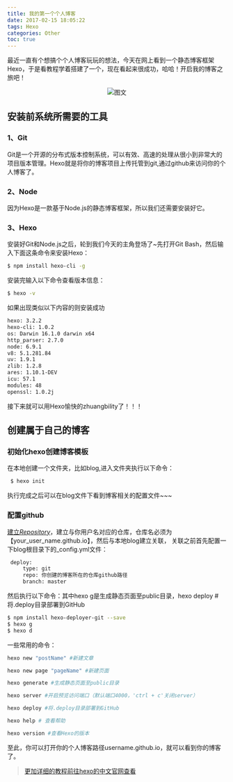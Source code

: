 ```yaml
---
title: 我的第一个个人博客
date: 2017-02-15 18:05:22
tags: Hexo
categories: Other
toc: true
---
```

最近一直有个想搞个个人博客玩玩的想法，今天在网上看到一个静态博客框架Hexo，于是看教程学着搭建了一个，现在看起来很成功，哈哈！开启我的博客之旅吧！

<div align="center"><img src="http://www.w3cplus.com/sites/default/files/blogs/2017/1702/understanding-flexbox-3.gif" alt="图文"></div>

<!-- more -->

## 安装前系统所需要的工具

### 1、Git

Git是一个开源的分布式版本控制系统，可以有效、高速的处理从很小到非常大的项目版本管理。Hexo就是将你的博客项目上传托管到git,通过github来访问你的个人博客了。

### 2、Node

因为Hexo是一款基于Node.js的静态博客框架，所以我们还需要安装好它。


### 3、Hexo

安装好Git和Node.js之后，轮到我们今天的主角登场了~先打开Git Bash，然后输入下面这条命令来安装Hexo：

``` bash
$ npm install hexo-cli -g
``` 

安装完输入以下命令查看版本信息：

``` bash
$ hexo -v
``` 

如果出现类似以下内容的则安装成功

``` bash
hexo: 3.2.2
hexo-cli: 1.0.2
os: Darwin 16.1.0 darwin x64
http_parser: 2.7.0
node: 6.9.1
v8: 5.1.281.84
uv: 1.9.1
zlib: 1.2.8
ares: 1.10.1-DEV
icu: 57.1
modules: 48
openssl: 1.0.2j
``` 

接下来就可以用Hexo愉快的zhuangbility了！！！

## 创建属于自己的博客

### 初始化hexo创建博客模板

在本地创建一个文件夹，比如blog,进入文件夹执行以下命令：

``` bash
 $ hexo init
``` 
执行完成之后可以在blog文件下看到博客相关的配置文件~~~

### 配置github

[建立*Repository*](http://blog.csdn.net/yuexianchang/article/details/53431703)，建立与你用户名对应的仓库，仓库名必须为【your_user_name.github.io】，然后与本地blog建立关联，
关联之前首先配置一下blog根目录下的_config.yml文件：

``` bash
 deploy:
     type: git
     repo: 你创建的博客所在的仓库github路径
     branch: master
``` 

然后执行以下命令：其中hexo g是生成静态页面至public目录，hexo deploy #将.deploy目录部署到GitHub

``` bash
$ npm install hexo-deployer-git --save
$ hexo g
$ hexo d
``` 

一些常用的命令：

``` bash
hexo new "postName" #新建文章

hexo new page "pageName" #新建页面

hexo generate #生成静态页面至public目录

hexo server #开启预览访问端口（默认端口4000，'ctrl + c'关闭server）

hexo deploy #将.deploy目录部署到GitHub

hexo help # 查看帮助

hexo version #查看Hexo的版本
``` 

至此，你可以打开你的个人博客路径username.github.io，就可以看到你的博客了。

>[更加详细的教程前往hexo的中文官网查看](https://hexo.io/zh-cn/)
